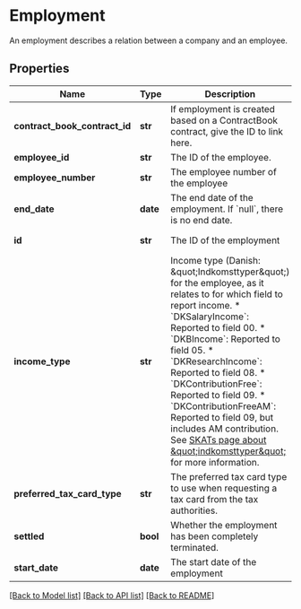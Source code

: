 # Employment

An employment describes a relation between a company and an employee.
## Properties
Name | Type | Description | Notes
------------ | ------------- | ------------- | -------------
**contract_book_contract_id** | **str** | If employment is created based on a ContractBook contract, give the ID to link here. | [optional] 
**employee_id** | **str** | The ID of the employee. | [optional] 
**employee_number** | **str** | The employee number of the employee | 
**end_date** | **date** | The end date of the employment. If &#x60;null&#x60;, there is no end date. | [optional] 
**id** | **str** | The ID of the employment | [optional] [readonly] 
**income_type** | **str** | Income type (Danish: \&quot;Indkomsttyper\&quot;) for the employee, as it relates to for which field to report income.  * &#x60;DKSalaryIncome&#x60;: Reported to field 00. * &#x60;DKBIncome&#x60;: Reported to field 05. * &#x60;DKResearchIncome&#x60;: Reported to field 08. * &#x60;DKContributionFree&#x60;: Reported to field 09. * &#x60;DKContributionFreeAM&#x60;: Reported to field 09, but includes AM contribution.  See [SKATs page about \&quot;indkomsttyper\&quot;](https://skat.dk/SKAT.aspx?oid&#x3D;2045876) for more information.  | [optional] [default to 'DKSalaryIncome']
**preferred_tax_card_type** | **str** | The preferred tax card type to use when requesting a tax card from the tax authorities. | 
**settled** | **bool** | Whether the employment has been completely terminated. | [optional] [readonly] 
**start_date** | **date** | The start date of the employment | 

[[Back to Model list]](../README.md#documentation-for-models) [[Back to API list]](../README.md#documentation-for-api-endpoints) [[Back to README]](../README.md)


